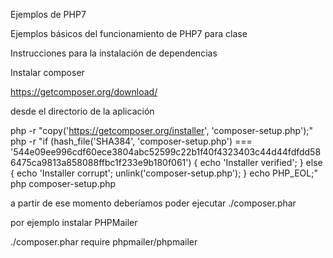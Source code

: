 Ejemplos de PHP7

Ejemplos básicos del funcionamiento de PHP7 para clase

Instrucciones para la instalación de dependencias

Instalar composer

https://getcomposer.org/download/

desde el directorio de la aplicación

php -r "copy('https://getcomposer.org/installer', 'composer-setup.php');"
php -r "if (hash_file('SHA384', 'composer-setup.php') === '544e09ee996cdf60ece3804abc52599c22b1f40f4323403c44d44fdfdd586475ca9813a858088ffbc1f233e9b180f061') { echo 'Installer verified'; } else { echo 'Installer corrupt'; unlink('composer-setup.php'); } echo PHP_EOL;"
php composer-setup.php

a partir de ese momento deberíamos poder ejecutar
 ./composer.phar 
 
 por ejemplo instalar PHPMailer
 
 ./composer.phar require phpmailer/phpmailer
 
 